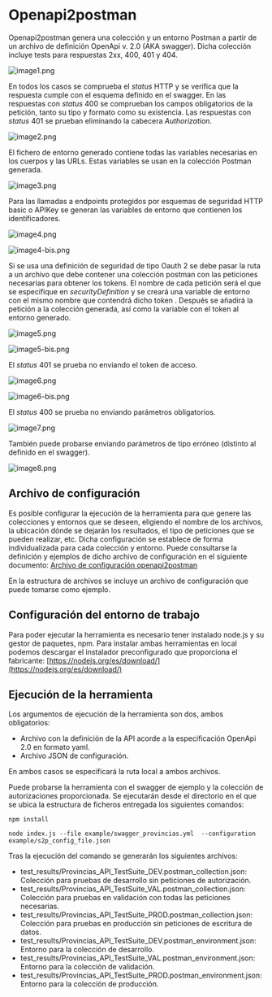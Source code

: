 # Openapi2postman

Openapi2postman genera una colección y un entorno Postman a partir de un archivo de definición OpenApi v. 2.0 (AKA swagger). Dicha colección incluye tests para respuestas 2xx, 400, 401 y 404.

![image1.png](images/image1.png)

En todos los casos se comprueba el _status_ HTTP y se verifica que la respuesta cumple con el esquema definido en el swagger. En las respuestas con _status_ 400 se comprueban los campos obligatorios de la petición, tanto su tipo y formato como su existencia. Las respuestas con _status_ 401 se prueban eliminando la cabecera _Authorization_.

![image2.png](images/image2.png)

El fichero de entorno generado contiene todas las variables necesarias en los cuerpos y las URLs. Estas variables se usan en la colección Postman generada.

![image3.png](images/image3.png)

Para las llamadas a endpoints protegidos por esquemas de seguridad HTTP basic o APIKey se generan las variables de entorno que contienen los identificadores.

![image4.png](images/image4.png)

![image4-bis.png](images/image4-bis.png)

Si se usa una definición de seguridad de tipo Oauth 2 se debe pasar la ruta a un archivo que debe contener una colección postman con las peticiones necesarias para obtener los tokens.
El nombre de cada petición será el que se especifique en _securityDefinition_ y se creará una variable de entorno con el mismo nombre que contendrá dicho token . Después se añadirá la petición a la colección generada, así como la variable con el token al entorno generado.

![image5.png](images/image5.png)

![image5-bis.png](images/image5-bis.png)

El _status_ 401 se prueba no enviando el token de acceso.

![image6.png](images/image6.png)

![image6-bis.png](images/image6-bis.png)

El _status_ 400 se prueba no enviando parámetros obligatorios.

![image7.png](images/image7.png)

También puede probarse enviando parámetros de tipo erróneo (distinto al definido en el swagger).

![image8.png](images/image8.png)

## Archivo de configuración

Es posible configurar la ejecución de la herramienta para que genere las colecciones y entornos que se deseen, eligiendo el nombre de los archivos, la ubicación dónde se dejarán los resultados, el tipo de peticiones que se pueden realizar, etc. Dicha configuración se establece de forma individualizada para cada colección y entorno. Puede consultarse la definición y ejemplos de dicho archivo de configuración en el siguiente documento:
[Archivo de configuración openapi2postman](./docs/openapi2postman-Archivo_de_configuracion.pdf)

En la estructura de archivos se incluye un archivo de configuración que puede tomarse como ejemplo.

## Configuración del entorno de trabajo

Para poder ejecutar la herramienta es necesario tener instalado node.js y su gestor de paquetes, npm.
Para instalar ambas herramientas en local podemos descargar el instalador preconfigurado que proporciona el fabricante:
[https://nodejs.org/es/download/](https://nodejs.org/es/download/)

## Ejecución de la herramienta

Los argumentos de ejecución de la herramienta son dos, ambos obligatorios:

* Archivo con la definición de la API acorde a la especificación OpenApi 2.0 en formato yaml.
* Archivo JSON de configuración.

En ambos casos se especificará la ruta local a ambos archivos.

Puede probarse la herramienta con el swagger de ejemplo y la colección de autorizaciones proporcionada. Se ejecutarán desde el directorio en el que se ubica la estructura de ficheros entregada los siguientes comandos:

 `npm install`

 `node index.js --file example/swagger_provincias.yml  --configuration example/s2p_config_file.json`

Tras la ejecución del comando se generarán los siguientes archivos:

* test_results/Provincias_API_TestSuite_DEV.postman_collection.json: Colección para pruebas de desarrollo sin peticiones de autorización.
* test_results/Provincias_API_TestSuite_VAL.postman_collection.json: Colección para pruebas en validación con todas las peticiones necesarias.
* test_results/Provincias_API_TestSuite_PROD.postman_collection.json: Colección para pruebas en producción sin peticiones de escritura de datos.
* test_results/Provincias_API_TestSuite_DEV.postman_environment.json: Entorno para la colección de desarrollo.
* test_results/Provincias_API_TestSuite_VAL.postman_environment.json: Entorno para la colección de validación.
* test_results/Provincias_API_TestSuite_PROD.postman_environment.json: Entorno para la colección de producción.
